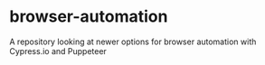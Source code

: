 # browser-automation
A repository looking at newer options for browser automation with Cypress.io and Puppeteer
